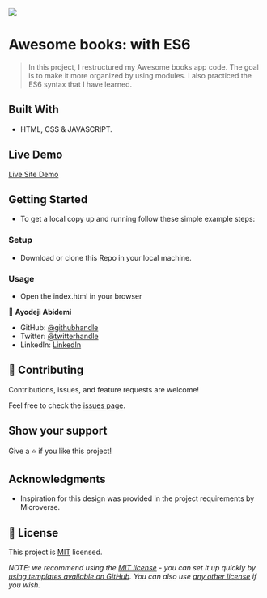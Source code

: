 ![](https://img.shields.io/badge/Microverse-blueviolet)

# Awesome books: with ES6

> In this project, I restructured my Awesome books app code. The goal is to make it more organized by using modules. I also practiced the ES6 syntax that I have learned.  

## Built With

- HTML, CSS & JAVASCRIPT.

## Live Demo    

[Live Site Demo]()

## Getting Started

- To get a local copy up and running follow these simple example steps:

### Setup

- Download or clone this Repo in your local machine.

### Usage

- Open the index.html in your browser

👤 **Ayodeji Abidemi**

- GitHub: [@githubhandle](https://github.com/demix007)
- Twitter: [@twitterhandle](https://twitter.com/dat_dope_demix)
- LinkedIn: [LinkedIn](https://linkedin.com/in/ayodeji-abidemi-b76935218/)

## 🤝 Contributing

Contributions, issues, and feature requests are welcome!

Feel free to check the [issues page](https://github.com/demix007/AWESOME-BOOKS-WITH-ES6/issues).

## Show your support

Give a ⭐️ if you like this project!

## Acknowledgments

- Inspiration for this design was provided in the project requirements by Microverse.  

## 📝 License

This project is [MIT](./LICENSE) licensed.

_NOTE: we recommend using the [MIT license](https://choosealicense.com/licenses/mit/) - you can set it up quickly by [using templates available on GitHub](https://docs.github.com/en/communities/setting-up-your-project-for-healthy-contributions/adding-a-license-to-a-repository). You can also use [any other license](https://choosealicense.com/licenses/) if you wish._
